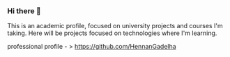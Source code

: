 ### Hi there 👋

This is an academic profile, focused on university projects and courses I'm taking. Here will be projects focused on technologies where I'm learning.

professional profile - > https://github.com/HennanGadelha
